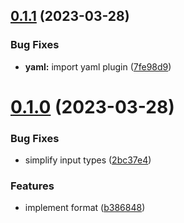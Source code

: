 ## [0.1.1](https://github.com/citation-js/plugin-hayagriva/compare/v0.1.0...v0.1.1) (2023-03-28)


### Bug Fixes

* **yaml:** import yaml plugin ([7fe98d9](https://github.com/citation-js/plugin-hayagriva/commit/7fe98d9cbe462b97599afee3b2bd0c65a94f400b))



# [0.1.0](https://github.com/citation-js/plugin-hayagriva/compare/b386848128ee5dde49d2d5d3604bbf1e52790613...v0.1.0) (2023-03-28)


### Bug Fixes

* simplify input types ([2bc37e4](https://github.com/citation-js/plugin-hayagriva/commit/2bc37e49856bf4e666782b8863ef156c505195c9))


### Features

* implement format ([b386848](https://github.com/citation-js/plugin-hayagriva/commit/b386848128ee5dde49d2d5d3604bbf1e52790613))



